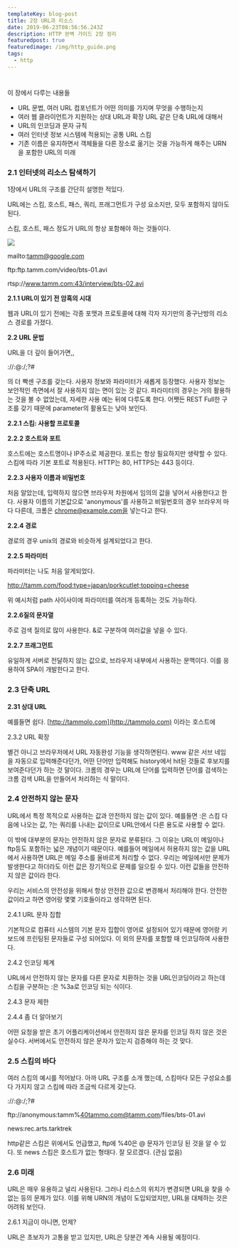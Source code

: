 ```yaml
---
templateKey: blog-post
title: 2장 URL과 리소스
date: 2019-06-23T08:56:56.243Z
description: HTTP 완벽 가이드 2장 정리
featuredpost: true
featuredimage: /img/http_guide.png
tags:
  - http
---
```

# 

이 장에서 다루는 내용들

- URL 문법, 여러 URL 컴포넌트가 어떤 의미를 가지며 무엇을 수행하는지
- 여러 웹 클라이언트가 지원하는 상대 URL과 확장 URL 같은 단축 URL에 대해서
- URL의 인코딩과 문자 규칙
- 여러 인터넷 정보 시스템에 적용되는 공통 URL 스킴
- 기존 이름은 유지하면서 객체들을 다른 장소로 옮기는 것을 가능하게 해주는 URN을 포함한 URL의 미래

### 2.1 인터넷의 리소스 탐색하기

1장에서 URL의 구조를 간단히 설명한 적있다.

URL에는 스킴, 호스트, 패스, 쿼리, 프래그먼트가 구성 요소지만, 모두 포함하지 않아도 된다.

스킴, 호스트, 패스 정도가 URL의 항상 포함해야 하는 것들이다.

![](_2019-06-20__12-7f10e661-1e5f-4b63-a657-2f45af02ef03.23.11.png)

mailto:tamm@google.com

ftp:ftp.tamm.com/video/bts-01.avi

rtsp://www.tamm.com:43/interview/bts-02.avi

**2.1.1 URL이 있기 전 암흑의 시대**

웹과 URL이 있기 전에는 각종 포맷과 프로토콜에 대해 각자 자기만의 중구난방의 리소스 경로를 가졌다.

**2.2 URL 문법**

URL을 더 깊이 들어가면,,

<schem>://<user>:<password>@<host>:<port>/<path>;<parameter>?<query>#<fragment>

의 더 빡센 구조를 갖는다. 사용자 정보와 파라미터가 새롭게 등장했다. 사용자 정보는 보안적인 측면에서 잘 사용하지 않는 면이 있는 것 같다. 파라미터의 경우는 거의 활용하는 것을 볼 수 없었는데, 자세한 사용 예는 뒤에 다루도록 한다. 어쨋든 REST Full한 구조를 갖기 때문에 parameter의 활용도는 낮아 보인다.

**2.2.1 스킴: 사용할 프로토콜**

**2.2.2 호스트와 포트**

호스트에는 호스트명이나 IP주소로 제공한다. 포트는 항상 필요하지만 생략할 수 있다. 스킴에 따라 기본 포트로 적용된다. HTTP는 80, HTTPS는 443 등이다.

**2.2.3 사용자 이름과 비밀번호**

처음 알았는데, 입력하지 않으면 브라우저 차원에서 임의의 값을 넣어서 사용한다고 한다. 사용자 이름의 기본값으로 'anonymous'를 사용하고 비밀번호의 경우 브라우저 마다 다른데, 크롬은 chrome@example.com을 넣는다고 한다.

**2.2.4 경로**

경로의 경우 unix의 경로와 비슷하게 설계되었다고 한다.

**2.2.5 파라미터**

파라미터는 나도 처음 알게되었다.

http://tamm.com/food;type=japan/porkcutlet;topping=cheese

위 예시처럼 path 사이사이에 파라미터를 여러개 등록하는 것도 가능하다.

**2.2.6질의 문자열**

주로 검색 질의로 많이 사용한다. &로 구분하여 여러값을 넣을 수 있다.

**2.2.7 프래그먼트**

유일하게 서버로 전달하지 않는 값으로, 브라우저 내부에서 사용하는 문맥이다. 이를 응용하여 SPA이 개발한다고 한다.

### 2.3 단축 URL

**2.31 상대 URL**

예를들면 쉽다. [http://tammolo.com](http://tammolo.com) 이라는 호스트에

2.3.2 URL 확장

별건 아니고 브라우저에서 URL 자동완성 기능을 생각하면된다. www 같은 서브 네임을 자동으로 입력해준다던가, 어떤 단어만 입력해도 history에서 hit된 것들로 후보지를 보여준다던가 하는 것 말이다. 크롬의 경우는 URL에 단어를 입력하면 단어를 검색하는 크롬 검색 URL을 만들어서 처리하는 식 말이다.

### 2.4 안전하지 않는 문자

URL에서 특정 목적으로 사용하는 값과 안전하지 않는 값이 있다. 예를들면 :은 스킴 다음에 나오는 값, ?는 쿼리를 나내는 값이므로 URL안에서 다른 용도로 사용할 수 없다. 

이 밖에 대부분의 문자는 안전하지 않은 문자로 분류된다. 그 이유는 URL이 메일이나 ftp등도 포함하는 넓은 개념이기 때문이다. 예를들어 메일에서 허용하지 않는 값을 URL에서 사용하면 URL은 메일 주소를 올바르게 처리할 수 없다. 우리는 메일에서만 문제가 발생한다고 하더라도 이런 값은 장기적으로 문제를 일으킬 수 있다. 이런 값들을 안전하지 않은 값이라 한다.

 우리는 서비스의 안전성을 위해서 항상 안전한 값으로 변경해서 처리해야 한다. 안전한 값이라고 하면 영어랑 몇몇 기호들이라고 생각하면 된다.

2.4.1 URL 문자 집합

기본적으로 컴퓨터 시스템의 기본 문자 집합이 영어로 설정되어 있기 때문에 영어랑 키보드에 프린팅된 문자들로 구성 되어있다. 이 외의 문자를 포함할 때 인코딩하여 사용한다.

2.4.2 인코딩 체계

URL에서 안전하지 않는 문자를 다른 문자로 치환하는 것을 URL인코딩이라고 하는데 스킴을 구분하는 :은 %3a로 인코딩 되는 식이다.

2.4.3 문자 제한

2.4.4 좀 더 알아보기

어떤 요청을 받은 초기 어플리케이션에서 안전하지 않은 문자를 인코딩 하지 않은 것은 실수다. 서버에서도 안전하지 않은 문자가 있는지 검증해야 하는 것 맞다.

### 2.5 스킴의 바다

여러 스킴의 예시를 적어놨다. 아까 URL 구조를 소개 했는데, 스킴마다 모든 구성요소를 다 가지지 않고 스킴에 따라 조금씩 다르게 갖는다.

<schem>://<user>:<password>@<host>:<port>/<path>;<parameter>?<query>#<fragment>

ftp://anonymous:tamm%40tammo.com@tamm.com/files/bts-01.avi

news:rec.arts.tarktrek

http같은 스킴은 위에서도 언급했고, ftp에 %40은 @ 문자가 인코딩 된 것을 알 수 있다. 또 news 스킴은 호스트가 없는 형태다. 잘 모르겠다. (관심 없음)

### 2.6 미래

URL은 매우 유용하고 널리 사용된다. 그러나 리소스의 위치가 변경되면 URL을 찾을 수 없는 등의 문제가 있다. 이를 위해 URN의 개념이 도입되었지만, URL을 대체하는 것은 어려워 보인다.

2.6.1 지금이 아니면, 언제?

URL은 초보자가 고통을 받고 있지만, URL은 당분간 계속 사용될 예정이다.